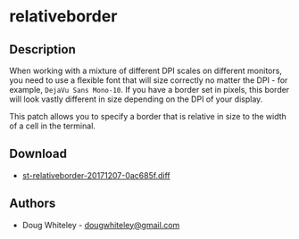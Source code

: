 # relativeborder

## Description

When working with a mixture of different DPI scales on different monitors, you
need to use a flexible font that will size correctly no matter the DPI - for
example, `DejaVu Sans Mono-10`. If you have a border set in pixels, this border
will look vastly different in size depending on the DPI of your display.

This patch allows you to specify a border that is relative in size to the width
of a cell in the terminal.

## Download

 * [st-relativeborder-20171207-0ac685f.diff](st-relativeborder-20171207-0ac685f.diff)

## Authors

 * Doug Whiteley - <dougwhiteley@gmail.com>
